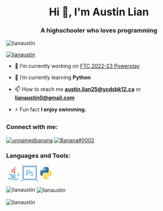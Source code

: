 <h1 align="center">Hi 👋, I'm Austin Lian</h1>
<h3 align="center">A highschooler who loves programming</h3>

<p align="left"> <img src="https://komarev.com/ghpvc/?username=lianaustin&label=Profile%20views&color=0e75b6&style=flat-square" alt="lianaustin" /> </p>

<p align="left"> <a href="https://github.com/ryo-ma/github-profile-trophy"><img src="https://github-profile-trophy.vercel.app/?username=lianaustin" alt="lianaustin" /></a> </p>

- 🔭 I’m currently working on [FTC 2022-23 Powerplay](https://github.com/sta-titansrobotics/2022-23-powerplay)

- 🌱 I’m currently learning **Python**

- 📫 How to reach me **austin.lian25@ycdsbk12.ca** or **lianaustin0@gmail.com**

- ⚡ Fun fact **I enjoy swimming.**

<h3 align="left">Connect with me:</h3>
<p align="left">
<a href="https://instagram.com/unnamedbanana" target="blank"><img align="center" src="https://raw.githubusercontent.com/rahuldkjain/github-profile-readme-generator/master/src/images/icons/Social/instagram.svg" alt="unnamedbanana" height="30" width="40" /></a>
<a href="https://discord.gg/Banana#0002" target="blank"><img align="center" src="https://raw.githubusercontent.com/rahuldkjain/github-profile-readme-generator/master/src/images/icons/Social/discord.svg" alt="Banana#0002" height="30" width="40" /></a>
</p>

<h3 align="left">Languages and Tools:</h3>
<p align="left"> <a href="https://www.java.com" target="_blank" rel="noreferrer"> <img src="https://raw.githubusercontent.com/devicons/devicon/master/icons/java/java-original.svg" alt="java" width="40" height="40"/> </a> <a href="https://www.photoshop.com/en" target="_blank" rel="noreferrer"> <img src="https://raw.githubusercontent.com/devicons/devicon/master/icons/photoshop/photoshop-line.svg" alt="photoshop" width="40" height="40"/> </a> <a href="https://www.python.org" target="_blank" rel="noreferrer"> <img src="https://raw.githubusercontent.com/devicons/devicon/master/icons/python/python-original.svg" alt="python" width="40" height="40"/> </a> </p>

<p><img align="left" src="https://github-readme-stats.vercel.app/api/top-langs?username=lianaustin&show_icons=true&theme=synthwave&locale=en&layout=compact" alt="lianaustin" /></p>

<p>&nbsp;<img align="center" src="https://github-readme-stats.vercel.app/api?username=lianaustin&show_icons=true&theme=synthwave&locale=en" alt="lianaustin" /></p>

<p><img align="center" src="https://github-readme-streak-stats.herokuapp.com/?user=lianaustin&" alt="lianaustin" /></p>
